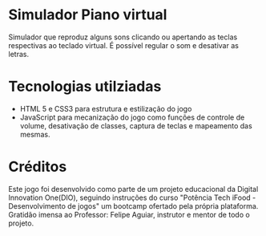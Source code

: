 # Simulador Piano virtual
 Simulador que reproduz alguns sons clicando ou apertando as teclas respectivas ao teclado virtual. É possível regular o som e desativar as letras.

# Tecnologias utilziadas 
- HTML 5 e CSS3 para estrutura e estilização do jogo
- JavaScript para mecanização do jogo como funções de controle de volume, desativação de classes, captura de teclas e mapeamento das mesmas.

# Créditos
Este jogo foi desenvolvido como parte de um projeto educacional da Digital Innovation One(DIO), seguindo instruções do curso "Potência Tech iFood - Desenvolvimento de jogos" um bootcamp ofertado pela própria plataforma. Gratidão imensa ao Professor: Felipe Aguiar, instrutor e mentor de todo o projeto.